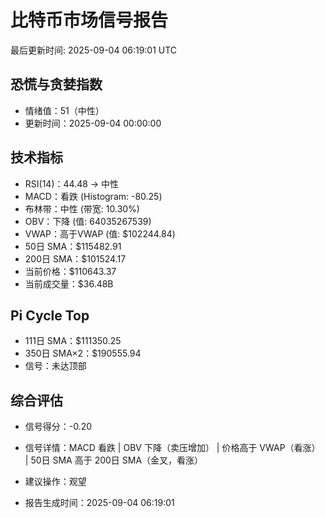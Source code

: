 # 比特币市场信号报告

最后更新时间: 2025-09-04 06:19:01 UTC

## 恐慌与贪婪指数
- 情绪值：51（中性）
- 更新时间：2025-09-04 00:00:00

## 技术指标
- RSI(14)：44.48 → 中性
- MACD：看跌 (Histogram: -80.25)
- 布林带：中性 (带宽: 10.30%)
- OBV：下降 (值: 64035267539)
- VWAP：高于VWAP (值: $102244.84)
- 50日 SMA：$115482.91
- 200日 SMA：$101524.17
- 当前价格：$110643.37
- 当前成交量：$36.48B

## Pi Cycle Top
- 111日 SMA：$111350.25
- 350日 SMA×2：$190555.94
- 信号：未达顶部

## 综合评估
- 信号得分：-0.20
- 信号详情：MACD 看跌 | OBV 下降（卖压增加） | 价格高于 VWAP（看涨） | 50日 SMA 高于 200日 SMA（金叉，看涨）
- 建议操作：观望

- 报告生成时间：2025-09-04 06:19:01